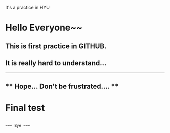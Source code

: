 
It's a practice in HYU

# Hello Everyone~~
## This is first practice in GITHUB.
## It is really hard to understand...
--------------------------------------
** Hope... Don't be frustrated.... **
--------------------------------------

# Final test

``` Try again...

~~~ Bye ~~~
